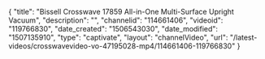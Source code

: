 {
    "title": "Bissell Crosswave 17859 All-in-One Multi-Surface Upright Vacuum",
    "description": "",
    "channelid": "114661406",
    "videoid": "119766830",
    "date_created": "1506543030",
    "date_modified": "1507135910",
    "type": "captivate",
    "layout": "channelVideo",
    "url": "\/latest-videos\/crosswavevideo-vo-47195028-mp4\/114661406-119766830"
}